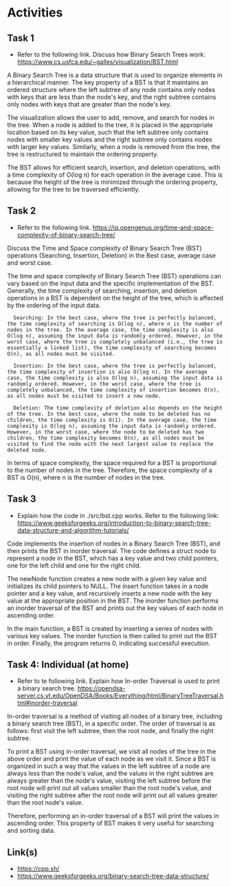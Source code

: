 # Activities

## Task 1

- Refer to the following link. Discuss how Binary Search Trees work:
  https://www.cs.usfca.edu/~galles/visualization/BST.html

A Binary Search Tree is a data structure that is used to organize elements in a hierarchical manner. The key property of a BST is that it maintains an ordered structure where the left subtree of any node contains only nodes with keys that are less than the node's key, and the right subtree contains only nodes with keys that are greater than the node's key.

The visualization allows the user to add, remove, and search for nodes in the tree. When a node is added to the tree, it is placed in the appropriate location based on its key value, such that the left subtree only contains nodes with smaller key values and the right subtree only contains nodes with larger key values. Similarly, when a node is removed from the tree, the tree is restructured to maintain the ordering property.

The BST allows for efficient search, insertion, and deletion operations, with a time complexity of O(log n) for each operation in the average case. This is because the height of the tree is minimized through the ordering property, allowing for the tree to be traversed efficiently.

## Task 2

- Refer to the following link.
  https://iq.opengenus.org/time-and-space-complexity-of-binary-search-tree/

Discuss the Time and Space complexity of Binary Search Tree (BST) operations (Searching, Insertion, Deletion) in the Best case, average case and worst case.

The time and space complexity of Binary Search Tree (BST) operations can vary based on the input data and the specific implementation of the BST. Generally, the time complexity of searching, insertion, and deletion operations in a BST is dependent on the height of the tree, which is affected by the ordering of the input data.

      Searching: In the best case, where the tree is perfectly balanced, the time complexity of searching is O(log n), where n is the number of nodes in the tree. In the average case, the time complexity is also O(log n), assuming the input data is randomly ordered. However, in the worst case, where the tree is completely unbalanced (i.e., the tree is essentially a linked list), the time complexity of searching becomes O(n), as all nodes must be visited.

      Insertion: In the best case, where the tree is perfectly balanced, the time complexity of insertion is also O(log n). In the average case, the time complexity is also O(log n), assuming the input data is randomly ordered. However, in the worst case, where the tree is completely unbalanced, the time complexity of insertion becomes O(n), as all nodes must be visited to insert a new node.

      Deletion: The time complexity of deletion also depends on the height of the tree. In the best case, where the node to be deleted has no children, the time complexity is O(1). In the average case, the time complexity is O(log n), assuming the input data is randomly ordered. However, in the worst case, where the node to be deleted has two children, the time complexity becomes O(n), as all nodes must be visited to find the node with the next largest value to replace the deleted node.

  In terms of space complexity, the space required for a BST is proportional to the number of nodes in the tree. Therefore, the space complexity of a BST is O(n), where n is the number of nodes in the tree.


## Task 3

- Explain how the code in ./src/bst.cpp works. Refer to the following link:
  https://www.geeksforgeeks.org/introduction-to-binary-search-tree-data-structure-and-algorithm-tutorials/

Code implements the insertion of nodes in a Binary Search Tree (BST), and then prints the BST in inorder traversal. The code defines a struct node to represent a node in the BST, which has a key value and two child pointers, one for the left child and one for the right child.

The newNode function creates a new node with a given key value and initializes its child pointers to NULL. The insert function takes in a node pointer and a key value, and recursively inserts a new node with the key value at the appropriate position in the BST. The inorder function performs an inorder traversal of the BST and prints out the key values of each node in ascending order.

In the main function, a BST is created by inserting a series of nodes with various key values. The inorder function is then called to print out the BST in order. Finally, the program returns 0, indicating successful execution.

## Task 4: Individual (at home)

- Refer to te following link. Explain how In-order Traversal is used to print a binary search tree.
  https://opendsa-server.cs.vt.edu/OpenDSA/Books/Everything/html/BinaryTreeTraversal.html#inorder-traversal

In-order traversal is a method of visiting all nodes of a binary tree, including a binary search tree (BST), in a specific order. The order of traversal is as follows: first visit the left subtree, then the root node, and finally the right subtree.

To print a BST using in-order traversal, we visit all nodes of the tree in the above order and print the value of each node as we visit it. Since a BST is organized in such a way that the values in the left subtree of a node are always less than the node's value, and the values in the right subtree are always greater than the node's value, visiting the left subtree before the root node will print out all values smaller than the root node's value, and visiting the right subtree after the root node will print out all values greater than the root node's value.

Therefore, performing an in-order traversal of a BST will print the values in ascending order. This property of BST makes it very useful for searching and sorting data.

## Link(s)

- https://cpp.sh/
- https://www.geeksforgeeks.org/binary-search-tree-data-structure/
